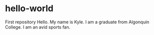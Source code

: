 # hello-world
First repository 
Hello. My name is Kyle. I am a graduate from Algonquin College. I am an avid sports fan. 

